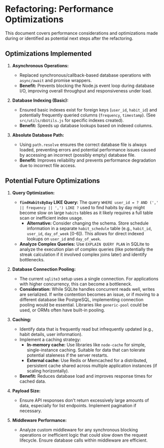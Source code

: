 # Refactoring: Performance Optimizations

This document covers performance considerations and optimizations made during or identified as potential next steps after the refactoring.

## Optimizations Implemented

1.  **Asynchronous Operations:**

    - Replaced synchronous/callback-based database operations with `async/await` and promise wrappers.
    - **Benefit:** Prevents blocking the Node.js event loop during database I/O, improving overall throughput and responsiveness under load.

2.  **Database Indexing (Basic):**

    - Ensured basic indexes exist for foreign keys (`user_id`, `habit_id`) and potentially frequently queried columns (`frequency`, `timestamp`). (See `src/utils/dbUtils.js` for specific indexes created).
    - **Benefit:** Speeds up database lookups based on indexed columns.

3.  **Absolute Database Path:**
    - Using `path.resolve` ensures the correct database file is always loaded, preventing errors and potential performance issues caused by accessing an incorrect (possibly empty) database file.
    - **Benefit:** Improves reliability and prevents performance degradation due to incorrect file access.

## Potential Future Optimizations

1.  **Query Optimization:**

    - **`findHabitsByDay` LIKE Query:** The query `WHERE user_id = ? AND (',' || frequency || ',') LIKE ?` used to find habits by day might become slow on large `habits` tables as it likely requires a full table scan or inefficient index usage.
      - **Alternative:** Consider changing the schema. Store schedule information in a separate `habit_schedule` table (e.g., `habit_id`, `user_id`, `day_of_week` [0-6]). This allows for direct indexed lookups on `user_id` and `day_of_week`.
    - **Analyze Complex Queries:** Use `EXPLAIN QUERY PLAN` in SQLite to analyze the execution plan of complex queries (like potentially the streak calculation if it involved complex joins later) and identify bottlenecks.

2.  **Database Connection Pooling:**

    - The current `sqlite3` setup uses a single connection. For applications with higher concurrency, this can become a bottleneck.
    - **Consideration:** While SQLite handles concurrent reads well, writes are serialized. If write contention becomes an issue, or if moving to a different database like PostgreSQL, implementing connection pooling would be essential. Libraries like `generic-pool` could be used, or ORMs often have built-in pooling.

3.  **Caching:**

    - Identify data that is frequently read but infrequently updated (e.g., habit details, user information).
    - Implement a caching strategy:
      - **In-memory cache:** Use libraries like `node-cache` for simple, single-instance caching. Suitable for data that can tolerate potential staleness if the server restarts.
      - **External cache:** Use Redis or Memcached for a distributed, persistent cache shared across multiple application instances (if scaling horizontally).
    - **Benefit:** Reduces database load and improves response times for cached data.

4.  **Payload Size:**

    - Ensure API responses don't return excessively large amounts of data, especially for list endpoints. Implement pagination if necessary.

5.  **Middleware Performance:**
    - Analyze custom middleware for any synchronous blocking operations or inefficient logic that could slow down the request lifecycle. Ensure database calls within middleware are efficient.
